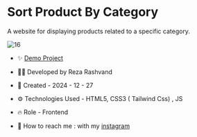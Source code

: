 # Sort Product By Category

A website for displaying products related to a specific category.

![16](https://github.com/user-attachments/assets/8163e6e1-2001-44a9-a182-09ddc504cf5e)

- ✨ [Demo Project](https://reza-developer01.github.io/shenoto/)

- 👨‍💻 Developed by Reza Rashvand

- 📅 Created - 2024 - 12 - 27

- ⚙️ Technologies Used - HTML5, CSS3 ( Tailwind Css) , JS

- 🔥 Role - Frontend

- 🤝 How to reach me : with my [instagram](https://www.instagram.com/amirreza_rashvand_developer)

